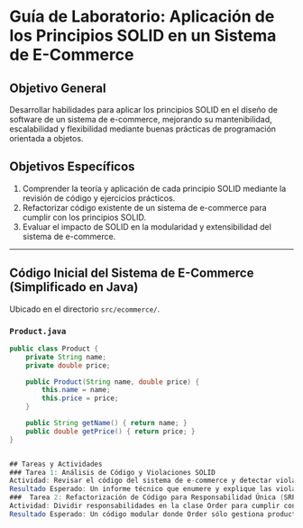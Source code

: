 # Guía de Laboratorio: Aplicación de los Principios SOLID en un Sistema de E-Commerce

## Objetivo General
Desarrollar habilidades para aplicar los principios SOLID en el diseño de software de un sistema de e-commerce, mejorando su mantenibilidad, escalabilidad y flexibilidad mediante buenas prácticas de programación orientada a objetos.

## Objetivos Específicos
1. Comprender la teoría y aplicación de cada principio SOLID mediante la revisión de código y ejercicios prácticos.
2. Refactorizar código existente de un sistema de e-commerce para cumplir con los principios SOLID.
3. Evaluar el impacto de SOLID en la modularidad y extensibilidad del sistema de e-commerce.

---

## Código Inicial del Sistema de E-Commerce (Simplificado en Java)

Ubicado en el directorio `src/ecommerce/`.

### `Product.java`
```java
public class Product {
    private String name;
    private double price;

    public Product(String name, double price) {
        this.name = name;
        this.price = price;
    }

    public String getName() { return name; }
    public double getPrice() { return price; }
}


## Tareas y Actividades
### Tarea 1: Análisis de Código y Violaciones SOLID
Actividad: Revisar el código del sistema de e-commerce y detectar violaciones a los principios SOLID.
Resultado Esperado: Un informe técnico que enumere y explique las violaciones a SOLID encontradas.
###  Tarea 2: Refactorización de Código para Responsabilidad Única (SRP)
Actividad: Dividir responsabilidades en la clase Order para cumplir con SRP.
Resultado Esperado: Un código modular donde Order sólo gestiona productos, mientras que ReceiptPrinter y OrderRepository manejan la impresión y el almacenamiento, respectivamente.

